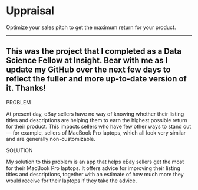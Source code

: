 # Uppraisal

Optimize your sales pitch to get the maximum return for your product.

---
This was the project that I completed as a Data Science Fellow at Insight. Bear with me as I update my GitHub over the next few days to reflect the fuller and more up-to-date version of it. Thanks!
---

PROBLEM

At present day, eBay sellers have no way of knowing whether their listing titles and descriptions are helping them to earn the highest possible return for their product. This impacts sellers who have few other ways to stand out — for example, sellers of MacBook Pro laptops, which all look very similar and are generally non-customizable.

SOLUTION

My solution to this problem is an app that helps eBay sellers get the most for their MacBook Pro laptops. It offers advice for improving their listing titles and descriptions, together with an estimate of how much more they would receive for their laptops if they take the advice.